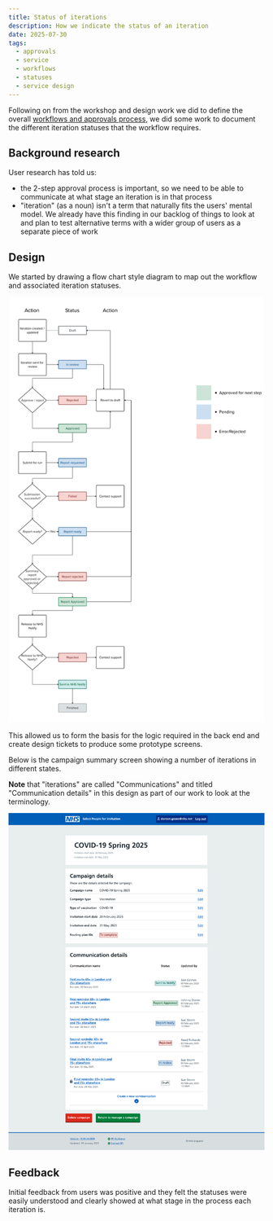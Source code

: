 ```yaml
---
title: Status of iterations
description: How we indicate the status of an iteration
date: 2025-07-30
tags:
  - approvals
  - service
  - workflows
  - statuses
  - service design
---
```


Following on from the workshop and design work we did to define the overall [workflows and approvals process](/select-people-for-invitation/workflows/), we did some work to document the different iteration statuses that the workflow requires.

## Background research

User research has told us:

- the 2-step approval process is important, so we need to be able to communicate at what stage an iteration is in that process
- "iteration" (as a noun) isn't a term that naturally fits the users' mental model. We already have this finding in our backlog of things to look at and plan to test alternative terms with a wider group of users as a separate piece of work

## Design

We started by drawing a flow chart style diagram to map out the workflow and associated iteration statuses.

[![Flow chart showing the different states an iteration can be in](iteration-statuses.png)](iteration-statuses.png)

This allowed us to form the basis for the logic required in the back end and create design tickets to produce some prototype screens.

Below is the campaign summary screen showing a number of iterations in different states.

**Note** that "iterations" are called "Communications" and titled "Communication details" in this design as part of our work to look at the terminology.

[![Prototype of the campaign summary screen showing several iteration statuses](campaign-summary.png)](campaign-summary.png)

## Feedback

Initial feedback from users was positive and they felt the statuses were easily understood and clearly showed at what stage in the process each iteration is.

